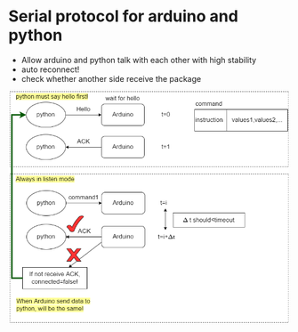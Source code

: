 # Serial protocol for arduino and python
- Allow arduino and python talk with each other with high stability
- auto reconnect!
- check whether  another side receive the package
<img src="ardu_py%20protocal.png" width="700" /> 
